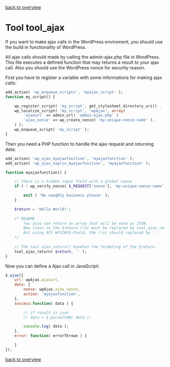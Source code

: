 [back to overview](../../README.markdown#initial-functionality)

Tool tool_ajax
===============================

If you want to make ajax calls in the WordPress enviroment, you should use the build in functionality of WordPress.

All ajax calls should made by calling the admin-ajax.php file in WordPress. This file executes a defined function that may returns a result to your ajax call. Also you should use the WordPress nonce for security reason.

First you have to register a variable with some informations for making ajax calls:

````php
add_action( 'wp_enqueue_scripts', 'myajax_script' );
function my_script() {

	wp_register_script( 'my_script', get_stylesheet_directory_uri() . '/js/my_script.js', '1.0.0', true );
	wp_localize_script( 'my_script', 'wpAjax', array( 
		'ajaxurl' => admin_url( 'admin-ajax.php' ) 
		'ajax_nonce' => wp_create_nonce( 'my-unique-nonce-name' ),
	) );
	wp_enqueue_script( 'my_script' );
}
````

Then you need a PHP function to handle the ajax request and returning data:

````php
add_action( 'wp_ajax_myajaxfunction', 'myajaxfunction' );
add_action( 'wp_ajax_nopriv_myajaxfunction', 'myajaxfunction' );

function myajaxfunction() {

	// there is a hidden input field with a global nonce
	if ( ! wp_verify_nonce( $_REQUEST['nonce'], 'my-unique-nonce-name') ) {

		exit ( 'No naughty business please' );
	}   

	$return = 'Hello World!';
	
	/* README
		You also can return an array that will be send as JSON.
		New lines in the $return (\n) must be replaced by tool_ajax_return( $return, 'newline replacecement' ).
		But using ACF WYSIWYG-Field, the (\n) should replaced by ''.
	*/
	
	// The tool_ajax_return() handles the formating of the $return.
	tool_ajax_return( $return, '' );
}
````

Now you can define a Ajax call in JavaScript:

````javascript
$.ajax({
	url: wpAjax.ajaxurl,
	data: {
		nonce: wpAjax.ajax_nonce,
		action: 'myajaxfunction',
	},
	success:function( data ) {

		// if result is json
		// data = $.parseJSON( data );

		console.log( data );
	},
	error: function( errorThrown ) {

	}
});
````

[back to overview](../../README.markdown#initial-functionality)
